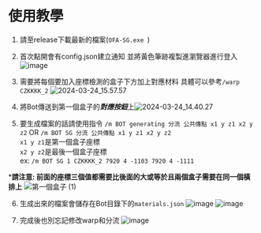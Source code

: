 # 使用教學
1. 請至release下載最新的檔案(`OFA-SG.exe
`)
2. 首次點開會有config.json建立通知 並將黃色筆跡複製進瀏覽器進行登入
![image](https://hackmd.io/_uploads/BJxGHSp0T.png)

3. 需要將每個要加入座標檢測的盒子下方加上對應材料
具體可以參考`/warp CZKKKK_2`
![2024-03-24_15.57.57](https://hackmd.io/_uploads/B14HpLp06.png)

4. 將Bot傳送到第一個盒子的***對應按鈕***上![2024-03-24_14.40.27](https://hackmd.io/_uploads/rJtliBaAp.png)
 
5. 要生成檔案的話請使用指令
`/m BOT generating 分流 公共傳點 x1 y z1 x2 y z2` OR `/m BOT SG 分流 公共傳點 x1 y z1 x2 y z2`  
`x1 y z1`是第一個盒子座標  
`x2 y z2`是最後一個盒子座標  
ex: `/m BOT SG 1 CZKKKK_2 7920 4 -1103 7920 4 -1111`  

***請注意: 前面的座標三個值都需要比後面的大或等於且兩個盒子需要在同一個橫排上**
![第一個盒子 (1)](https://hackmd.io/_uploads/BylGYSp0T.png)

6. 生成出來的檔案會儲存在Bot目錄下的`materials.json`
![image](https://hackmd.io/_uploads/SkilTSa0a.png)
![image](https://hackmd.io/_uploads/SycrTB6CT.png)

6. 完成後也別忘記修改warp和分流
![image](https://hackmd.io/_uploads/BJ2QpraCa.png)
